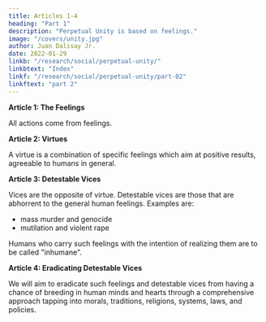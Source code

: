 ```yaml
---
title: Articles 1-4
heading: "Part 1"
description: "Perpetual Unity is based on feelings."
image: "/covers/unity.jpg"
author: Juan Dalisay Jr.
date: 2022-01-29
linkb: "/research/social/perpetual-unity/"
linkbtext: "Index"
linkf: "/research/social/perpetual-unity/part-02"
linkftext: "part 2"
---
```



**Article 1: The Feelings**

All actions come from feelings. 




**Article 2: Virtues** 

A virtue is a combination of specific feelings which aim at positive results, agreeable to humans in general. 


**Article 3: Detestable Vices**

Vices are the opposite of virtue. Detestable vices are those that are abhorrent to the general human feelings. Examples are:

- mass murder and genocide
- mutilation and violent rape

Humans who carry such feelings with the intention of realizing them are to be called "inhumane". 


**Article 4: Eradicating Detestable Vices**

We will aim to eradicate such feelings and detestable vices from having a chance of breeding in human minds and hearts through a comprehensive approach tapping into morals, traditions, religions, systems, laws, and policies. 



